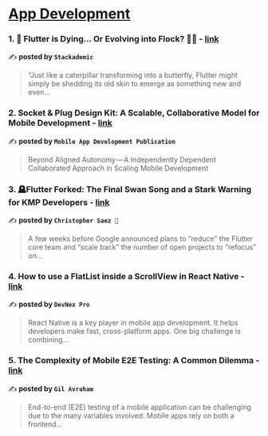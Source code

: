 
<h1><a href=https://medium.com/tag/mobile-app-development/recommended target="_blank" rel="noopener noreferrer">App Development</a></h1>
<h3>1. 🌄 Flutter is Dying… Or Evolving into Flock? 🦋✨ - <a href="https://medium.com/stackademic/flutter-is-dying-or-evolving-into-flock-2c8a51b51028" target="_blank" rel="noopener noreferrer">link</a></h3>

✍️ **posted by `Stackademic`**

<blockquote>“Just like a caterpillar transforming into a butterfly, Flutter might simply be shedding its old skin to emerge as something new and even…</blockquote>

<h3>2. Socket & Plug Design Kit: A Scalable, Collaborative Model for Mobile Development - <a href="https://medium.com/mobile-app-development-publication/socket-plug-design-kit-a-scalable-collaborative-model-for-mobile-development-4572afb99821" target="_blank" rel="noopener noreferrer">link</a></h3>

✍️ **posted by `Mobile App Development Publication`**

<blockquote>Beyond Aligned Autonomy — A Independently Dependent Collaborated Approach in Scaling Mobile Development</blockquote>

<h3>3. 🪦Flutter Forked: The Final Swan Song and a Stark Warning for KMP Developers - <a href="https://medium.com/@SaezChristopher/flutter-forked-the-final-swan-song-and-a-stark-warning-for-kmp-developers-122b4cdfbe29" target="_blank" rel="noopener noreferrer">link</a></h3>

✍️ **posted by `Christopher Saez 📱`**

<blockquote>A few weeks before Google announced plans to “reduce” the Flutter core team and “scale back” the number of open projects to “refocus” on…</blockquote>

<h3>4. How to use a FlatList inside a ScrollView in React Native - <a href="https://medium.com/@devnexPro/how-to-use-a-flatlist-inside-a-scrollview-in-react-native-a680ce006b10" target="_blank" rel="noopener noreferrer">link</a></h3>

✍️ **posted by `DevNex Pro`**

<blockquote>React Native is a key player in mobile app development. It helps developers make fast, cross-platform apps. One big challenge is combining…</blockquote>

<h3>5. The Complexity of Mobile E2E Testing: A Common Dilemma - <a href="https://medium.com/@hello_73712/the-complexity-of-mobile-e2e-testing-a-common-dilemma-b08495f7f8a3" target="_blank" rel="noopener noreferrer">link</a></h3>

✍️ **posted by `Gil Avraham`**

<blockquote>End-to-end (E2E) testing of a mobile application can be challenging due to the many variables involved. Mobile apps rely on both a frontend…</blockquote>


